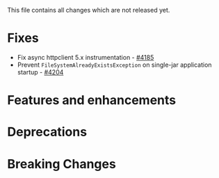 This file contains all changes which are not released yet.
<!--
 Note that the content between the marker comment lines (e.g. FIXES-START/END) will be automatically
 moved into the docs/release-notes markdown files on release (via the .ci/ReleaseChangelog.java script).
 Simply add the changes as bullet points into those sections, empty lines will be ignored. Example:

* Description of the change - [#1234](https://github.com/elastic/apm-agent-java/pull/1234)
-->

# Fixes
<!--FIXES-START-->
* Fix async httpclient 5.x instrumentation - [#4185](https://github.com/elastic/apm-agent-java/pull/4185)
* Prevent `FileSystemAlreadyExistsException` on single-jar application startup - [#4204](https://github.com/elastic/apm-agent-java/pull/4204)

<!--FIXES-END-->
# Features and enhancements
<!--ENHANCEMENTS-START-->

<!--ENHANCEMENTS-END-->
# Deprecations
<!--DEPRECATIONS-START-->

<!--DEPRECATIONS-END-->

# Breaking Changes
<!--BREAKING-CHANGES-START-->

<!--BREAKING-CHANGES-END-->
